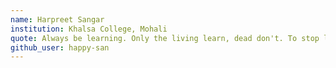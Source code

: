 ```yaml
---
name: Harpreet Sangar
institution: Khalsa College, Mohali
quote: Always be learning. Only the living learn, dead don't. To stop learning is no different than death itself.
github_user: happy-san
---
```

